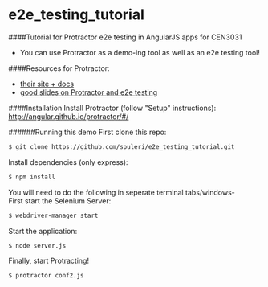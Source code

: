 # e2e_testing_tutorial
####Tutorial for Protractor e2e testing in AngularJS apps for CEN3031
* You can use Protractor as a demo-ing tool as well as an e2e testing tool!  

####Resources for Protractor:
* [their site + docs](https://angular.github.io/protractor/#/)
* [good slides on Protractor and e2e testing](http://ramonvictor.github.io/protractor/slides/#/)

####Installation 
Install Protractor (follow "Setup" instructions):  
http://angular.github.io/protractor/#/

######Running this demo 
First clone this repo:
```bash
$ git clone https://github.com/spuleri/e2e_testing_tutorial.git
```
Install dependencies (only express):
```bash
$ npm install
```
You will need to do the following in seperate terminal tabs/windows-  
First start the Selenium Server:
```bash
$ webdriver-manager start
```
Start the application:
```bash
$ node server.js
```
Finally, start Protracting!
```bash
$ protractor conf2.js
```
